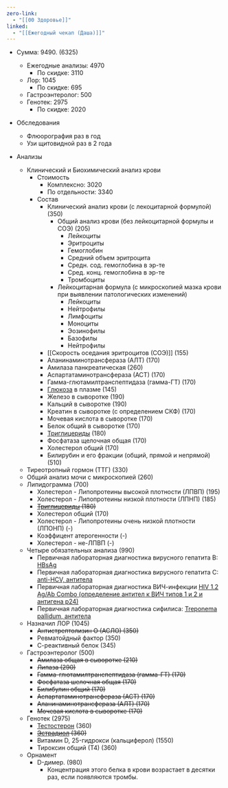 ```yaml
---
zero-link:
  - "[[00 Здоровье]]"
linked:
  - "[[Ежегодный чекап (Даша)]]"
---
```

- Сумма: 9490. (6325)
	- Ежегодные анализы: 4970
		- По скидке: 3110
	- Лор: 1045
		- По скидке: 695
	- Гастроэнтеролог: 500
	- Генотек: 2975
		- По скидке: 2020

- Обследования
	- Флюорография раз в год
	- Узи щитовидной раз в 2 года
- Анализы
	- Клинический и Биохимический анализ крови
		- Стоимость
			- Комплексно: 3020
			- По отдельности: 3340
		- Состав
			- Клинический анализ крови (с лекоцитарной формулой) (350)
				- Общий анализ крови (без лейкоцитарной формулы и СОЭ) (205)
					- Лейкоциты
					- Эритроциты
					- Гемоглобин
					- Средний объем эритроцита
					- Средн. сод. гемоглобина в эр-те
					- Сред. конц. гемоглобина в эр-те
					- Тромбоциты
				- Лейкоцитарная формула (с микроскопией мазка крови при выявлении патологических изменений)
					- Лейкоциты
					- Нейтрофилы
					- Лимфоциты
					- Моноциты
					- Эозинофилы
					- Базофилы
					- Нейтрофилы
			- [[Скорость оседания эритроцитов (СОЭ)]] (155)
			- Аланинаминотрансфераза (АЛТ) (170)
			- Амилаза панкреатическая (260)
			- Аспартатаминотрансфераза (АСТ) (170)
			- Гамма-глютамилтранспептидаза (гамма-ГТ) (170)
			- [Глюкоза](Глюкоза.md) в плазме (145)
			- Железо в сыворотке (190)
			- Кальций в сыворотке (190)
			- Креатин в сыворотке (с определением СКФ) (170)
			- Мочевая кислота в сыворотке (170)
			- Белок общий в сыворотке (170)
			- [Триглицериды](Триглицериды.md) (180)
			- Фосфатаза щелочная общая (170)
			- Холестерол общий (170)
			- Билирубин и его фракции (общий, прямой и непрямой) (510)
	- Тиреотропный гормон (ТТГ) (330)
	- Общий анализ мочи с микроскопией (260)
	- Липидограмма (700)
		- Холестерол - Липопротеины высокой плотности (ЛПВП) (195)
		- Холестерол - Липопротеины низкой плотности (ЛПНП) (185)
		- ~~[Триглицериды](Триглицериды.md) (180)~~
		- Холестерол общий (170)
		- Холестерол - Липопротеины очень низкой плотности (ЛПОНП) (-)
		- Коэффицент атерогенности (-)
		- Холестерол - не-ЛПВП (-)
	- Четыре обязательных анализа (990)
		- Первичная лабораторная диагностика вирусного гепатита В: [HBsAg](http://www.helix.ru/catalog/item/07-025)
		- Первичная лабораторная диагностика вирусного гепатита С: [anti-HCV, антитела](http://www.helix.ru/catalog/item/07-009)
		- Первичная лабораторная диагностика ВИЧ-инфекции [HIV 1,2 Ag/Ab Combo (определение антител к ВИЧ типов 1 и 2 и антигена p24)](http://www.helix.ru/catalog/item/07-032)
		- Первичная лабораторная диагностика сифилиса: [Treponema pallidum, антитела](http://www.helix.ru/catalog/item/07-049)
	- Назначил ЛОР (1045)
		- ~~Антистрептолизин О (АСЛО) (350)~~
		- Ревматойдный фактор (350)
		- С-реактивный белок (345)
	- Гастроэнтеролог (500)
		- ~~Амилаза общая в сыворотке (210)~~
		- ~~Липаза (290)~~
		- ~~Гамма-глютамилтранспептидаза (гамма-ГТ) (170)~~
		- ~~Фосфатаза шелочная общая (170)~~
		- ~~Билибулин общий (170)~~
		- ~~Аспартатаминотрансфераза (АСТ) (170)~~
		- ~~Аланинаминотрансфераза (АЛТ) (170)~~
		- ~~Мочевая кислота в сыворотке (170)~~
	- Генотек (2975)
		- [Тестостерон](Тестостерон.md) (360)
		- ~~[Эстрадиол](Эстрадиол.md) (360)~~
		- Витамин D, 25-гидрокси (кальциферол) (1550)
		- Тироксин общий (Т4) (360)
	- Орнамент
		- D-димер. (980)
			- Концентрация этого белка в крови возрастает в десятки раз, если появляются тромбы.